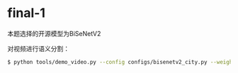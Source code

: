 # final-1
本题选择的开源模型为BiSeNetV2

对视频进行语义分割：
```sh
$ python tools/demo_video.py --config configs/bisenetv2_city.py --weight-path pretrained/model_final_v2_city.pth --input ./video.mp4 --output res.mp4
```
